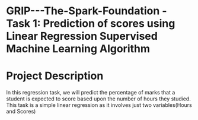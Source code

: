 # GRIP---The-Spark-Foundation - Task 1: Prediction of scores using Linear Regression Supervised Machine Learning Algorithm
# Project Description

In this regression task, we will predict the percentage of marks that a student is expected to score based upon the number of hours they studied. This task is a simple linear regression as it involves just two variables(Hours and Scores)
